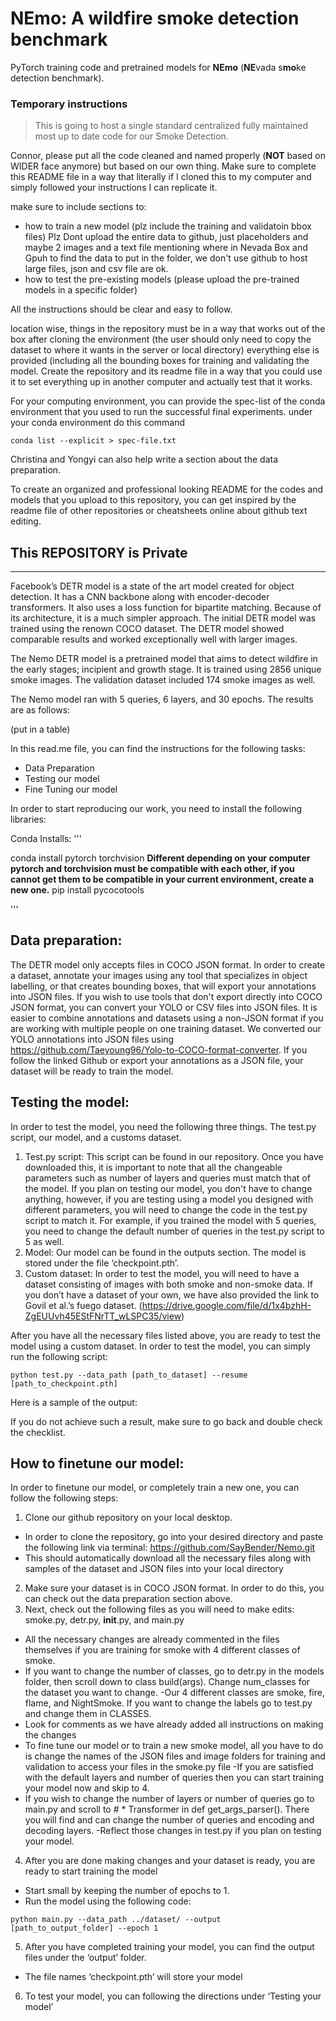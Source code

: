 **NEmo: A wildfire smoke detection benchmark**
========
PyTorch training code and pretrained models for **NEmo** (**NE**vada s**mo**ke detection benchmark).


### Temporary instructions
> This is going to host a single standard centralized fully maintained most up to date code for our Smoke Detection. 

Connor, please put all the code cleaned and named properly (**NOT** based on WIDER face anymore) but based on our own thing. 
Make sure to complete this README file in a way that literally if I cloned this to my computer and simply followed your instructions I can replicate it.

make sure to include sections to:
- how to train a new model (plz include the training and validatoin bbox files)
Plz Dont upload the entire data to github, just placeholders and maybe 2 images and a text file mentioning where in Nevada Box and Gpuh to find the data to put in the folder, we don't use github to host large files, json and csv file are ok.  
- how to test the pre-existing models (please upload the pre-trained models in a specific folder)

All the instructions should be clear and easy to follow.

location wise, things in the repository must be in a way that works out of the box after cloning the environment (the user should only need to copy the dataset to where it wants in the server or local directory) everything else is provided (including all the bounding boxes for training and validating the model. Create the repository and its readme file in a way that you could use it to set everything up in another computer and actually test that it works.

For your computing environment, you can provide the spec-list of the conda environment that you used to run the successful final experiments.
under your conda environment do this command
```
conda list --explicit > spec-file.txt
```


Christina and Yongyi can also help write a section about the data preparation.

To create an organized and professional looking README for the codes and models that you upload to this repository, you can get inspired by the readme file of other repositories or cheatsheets online about github text editing.

## **This REPOSITORY is Private** 

--------------------------------------------------------------------------------------------------------------------------------------------------------------------

Facebook’s DETR model is a state of the art model created for object detection. It has a CNN backbone along with encoder-decoder transformers. It also uses a loss function for bipartite matching. Because of its architecture, it is a much simpler approach. The initial DETR model was trained using the renown COCO dataset. The DETR model showed comparable results and worked exceptionally well with larger images. 

The Nemo DETR model is a pretrained model that aims to detect wildfire in the early stages; incipient and growth stage. It is trained using 2856 unique smoke images. The validation dataset included 174 smoke images as well. 

The Nemo model ran with 5 queries, 6 layers, and 30 epochs. The results are as follows:

(put in a table)

In this read.me file, you can find the instructions for the following tasks:
- Data Preparation 
- Testing our model 
- Fine Tuning our model 

In order to start reproducing our work, you need to install the following libraries: 

Conda Installs:
'''

conda install pytorch torchvision **Different depending on your computer**
**pytorch and torchvision must be compatible with each other, if you cannot get them to be compatible in your current environment, create a new one.**
pip install pycocotools

'''

## Data preparation:

The DETR model only accepts files in COCO JSON format. In order to create a dataset, annotate your images using any tool that specializes in object labelling, or that creates bounding boxes, that will export your annotations into JSON files. If you wish to use tools that don't export directly into COCO JSON format, you can convert your YOLO or CSV files into JSON files. It is easier to combine annotations and datasets using a non-JSON format if you are working with multiple people on one training dataset. We converted our YOLO annotations into JSON files using https://github.com/Taeyoung96/Yolo-to-COCO-format-converter. If you follow the linked Github or export your annotations as a JSON file, your dataset will be ready to train the model.

## Testing the model:

In order to test the model, you need the following three things. The test.py script, our model, and a customs dataset. 

 1. Test.py script: This script can be found in our repository. Once you have downloaded this, it is important to note that all the changeable parameters such as number of layers and queries must match that of the model. If you plan on testing our model, you don't have to change anything, however, if you are testing using a model you designed with different parameters, you will need to change the code in the test.py script to match it. For example, if you trained the model with 5 queries, you need to change the default number of queries in the test.py script to 5 as well. 
 2. Model: Our model can be found in the outputs section. The model is stored under the file ‘checkpoint.pth’. 
 3. Custom dataset: In order to test the model, you will need to have a dataset consisting of images with both smoke and non-smoke data. If you don’t have a dataset of your own, we have also provided the link to Govil et al.’s fuego dataset. (https://drive.google.com/file/d/1x4bzhH-ZgEUUvh45EStFNrTT_wLSPC35/view) 

After you have all the necessary files listed above, you are ready to test the model using a custom dataset. In order to test the model, you can simply run the following script: 

```
python test.py --data_path [path_to_dataset] --resume [path_to_checkpoint.pth]
```

Here is a sample of the output: 

If you do not achieve such a result, make sure to go back and double check the checklist. 


 ## How to finetune our model:
 
 In order to finetune our model, or completely train a new one, you can follow the following steps:

1. Clone our github repository on your local desktop. 
 - In order to clone the repository, go into your desired directory and paste the following link via terminal: https://github.com/SayBender/Nemo.git 
 - This should automatically download all the necessary files along with samples of the dataset and JSON files into your local directory
2. Make sure your dataset is in COCO JSON format. In order to do this, you can check out the data preparation section above. 
3. Next, check out the following files as you will need to make edits: smoke.py, detr.py, __init__.py, and main.py 
 - All the necessary changes are already commented in the files themselves if you are training for smoke with 4 different classes of smoke.
 - If you want to change the number of classes, go to detr.py in the models folder, then scroll down to class build(args). Change num_classes for the dataset you want to change.
 -Our 4 different classes are smoke, fire, flame, and NightSmoke. If you want to change the labels go to test.py and change them in CLASSES.
 - Look for comments as we have already added all instructions on making the changes
 - To fine tune our model or to train a new smoke model, all you have to do is change the names of the JSON files and image folders for training and validation to access your  files in the smoke.py file 
 -If you are satisfied with the default layers and number of queries then you can start training your model now and skip to 4.
 - If you wish to change the number of layers or number of queries go to main.py and scroll to # * Transformer in def get_args_parser(). There you will find and can change the number of queries and encoding and decoding layers.
 -Reflect those changes in test.py if you plan on testing your model.
4. After you are done making changes and your dataset is ready, you are ready to start training the model 
 - Start small by keeping the number of epochs to 1. 
 - Run the model using the following code: 
```
python main.py --data_path ../dataset/ --output [path_to_output_folder] --epoch 1 
```
5. After you have completed training your model, you can find the output files under the ‘output’ folder. 
 - The file names ‘checkpoint.pth’ will store your model 
6. To test your model, you can following the directions under ‘Testing your model’









